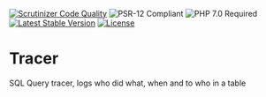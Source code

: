 [![Scrutinizer Code Quality](https://scrutinizer-ci.com/g/HexMakina/Tracer/badges/quality-score.png?b=main)](https://scrutinizer-ci.com/g/HexMakina/Tracer/?branch=main)
<img src="https://img.shields.io/badge/PSR-12-brightgreen" alt="PSR-12 Compliant" />
<img src="https://img.shields.io/badge/PHP-7.0-brightgreen" alt="PHP 7.0 Required" />
[![Latest Stable Version](http://poser.pugx.org/hexmakina/tracer/v)](https://packagist.org/packages/hexmakina/tracer)
[![License](http://poser.pugx.org/hexmakina/tracer/license)](https://packagist.org/packages/hexmakina/tracer)


# Tracer
SQL Query tracer, logs who did what, when and to who in a table
